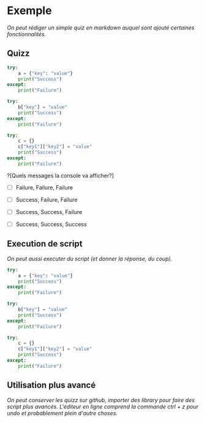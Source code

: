# Exemple


*On peut rédiger un simple quiz en markdown auquel sont ajouté certaines fonctionnalités.*

## Quizz

```python
try:
    a = {"key": "value"}
    print("Success")
except:
    print("Failure")

try:
    b["key"] = "value"
    print("Success")
except:
    print("Failure")

try:
    c = {}
    c["key1"]["key2"] = "value"
    print("Success")
except:
    print("Failure")
```

?[Quels messages la console va afficher?]
-[ ] Failure, Failure, Failure
-[ ] Success, Failure, Failure
-[ ] Success, Success, Failure
-[ ] Success, Success, Success


## Execution de script

*On peut aussi executer du script (et donner la réponse, du coup).*

```python runnable
try:
    a = {"key": "value"}
    print("Success")
except:
    print("Failure")

try:
    b["key"] = "value"
    print("Success")
except:
    print("Failure")

try:
    c = {}
    c["key1"]["key2"] = "value"
    print("Success")
except:
    print("Failure")

```

## Utilisation plus avancé

*On peut conserver les quizz sur github, importer des library pour faire des script plus avancés. L'éditeur en ligne comprend la commande ctrl + z pour undo et probablement plein d'autre choses.*
